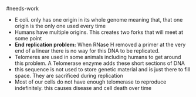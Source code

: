 #needs-work 
- E coli. only has one origin in its whole genome meaning that, that one origin is the only one used every time
- Humans have multiple origins. This creates two forks that will meet at some point
- **************End replication problem:************** When RNase H removed a primer at the very end of a linear there is no way for this DNA to be replicated.
- Telomeres are used in some animals including humans to get around this problem. A Telomerase enzyme adds these short sections of DNA
- this sequence is not used to store genetic material and is just there to fill space. They are sacrificed during replication
- Most of our cells do not have enough telomerase to reproduce indefinitely. this causes disease and cell death over time